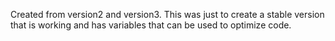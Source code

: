 Created from version2 and version3. 
This was just to create a stable version that is working and has variables that can be used to optimize code.
